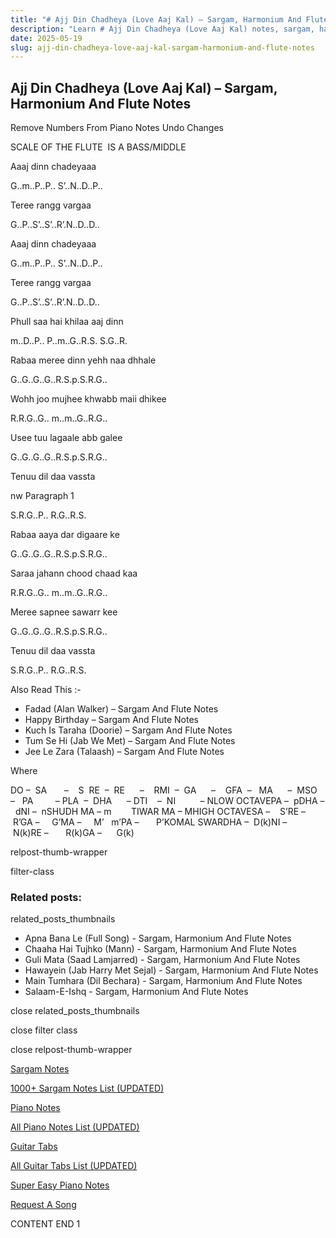 ```yaml
---
title: "# Ajj Din Chadheya (Love Aaj Kal) – Sargam, Harmonium And Flute Notes"
description: "Learn # Ajj Din Chadheya (Love Aaj Kal) notes, sargam, harmonium notations and flute notes. Easy step-by-step tutorial for beginners."
date: 2025-05-19
slug: ajj-din-chadheya-love-aaj-kal-sargam-harmonium-and-flute-notes
---
```


## Ajj Din Chadheya (Love Aaj Kal) – Sargam, Harmonium And Flute Notes

Remove Numbers From Piano Notes
Undo Changes

SCALE OF THE FLUTE  IS A BASS/MIDDLE

Aaaj dinn chadeyaaa

G..m..P..P.. S’..N..D..P..

Teree rangg vargaa

G..P..S’..S’..R’.N..D..D..

Aaaj dinn chadeyaaa

G..m..P..P.. S’..N..D..P..

Teree rangg vargaa

G..P..S’..S’..R’.N..D..D..

Phull saa hai khilaa aaj dinn

m..D..P.. P..m..G..R.S. S.G..R.

Rabaa meree dinn yehh naa dhhale

G..G..G..G..R.S.p.S.R.G..

Wohh joo mujhee khwabb maii dhikee

R.R.G..G.. m..m..G..R.G..

Usee tuu lagaale abb galee

G..G..G..G..R.S.p.S.R.G..

Tenuu dil daa vassta

nw Paragraph 1

S.R.G..P.. R.G..R.S.

Rabaa aaya dar digaare ke

G..G..G..G..R.S.p.S.R.G..

Saraa jahann chood chaad kaa

R.R.G..G.. m..m..G..R.G..

Meree sapnee sawarr kee

G..G..G..G..R.S.p.S.R.G..

Tenuu dil daa vassta

S.R.G..P.. R.G..R.S.



Also Read This :-



* Fadad (Alan Walker) – Sargam And Flute Notes
* Happy Birthday – Sargam And Flute Notes
* Kuch Is Taraha (Doorie) – Sargam And Flute Notes
* Tum Se Hi (Jab We Met) – Sargam And Flute Notes
* Jee Le Zara (Talaash) – Sargam And Flute Notes

Where



DO –  SA       –    S  RE  –  RE      –    RMI  –  GA      –    GFA  –   MA      –  MSO  –   PA         – PLA  –  DHA      – DTI    –  NI          – NLOW OCTAVEPA –  pDHA –  dNI –  nSHUDH MA – m        TIWAR MA – MHIGH OCTAVESA –    S’RE –     R’GA –     G’MA –     M’   m’PA –       P’KOMAL SWARDHA –  D(k)NI –       N(k)RE –       R(k)GA –      G(k)



relpost-thumb-wrapper

filter-class

### Related posts:

related_posts_thumbnails

* Apna Bana Le (Full Song) - Sargam, Harmonium And Flute Notes
* Chaaha Hai Tujhko (Mann) - Sargam, Harmonium And Flute Notes
* Guli Mata (Saad Lamjarred) - Sargam, Harmonium And Flute Notes
* Hawayein (Jab Harry Met Sejal) - Sargam, Harmonium And Flute Notes
* Main Tumhara (Dil Bechara) - Sargam, Harmonium And Flute Notes
* Salaam-E-Ishq - Sargam, Harmonium And Flute Notes

close related_posts_thumbnails

close filter class

close relpost-thumb-wrapper

[Sargam Notes](https://www.notationsworld.com/sargam-notes.html)

[1000+ Sargam Notes List (UPDATED)](https://www.notationsworld.com/all-songs-list-sargam-notes.html)

[Piano Notes](https://www.notationsworld.com/piano-notes.html)

[All Piano Notes List (UPDATED)](https://www.notationsworld.com/all-songs-list-piano-notes.html)

[Guitar Tabs](https://www.notationsworld.com/guitar-tabs.html)

[All Guitar Tabs List (UPDATED)](https://www.notationsworld.com/all-songs-list-guitar-tabs.html)

[Super Easy Piano Notes](https://studywall.in/)

[Request A Song](https://www.notationsworld.com/request-a-song.html)

CONTENT END 1

